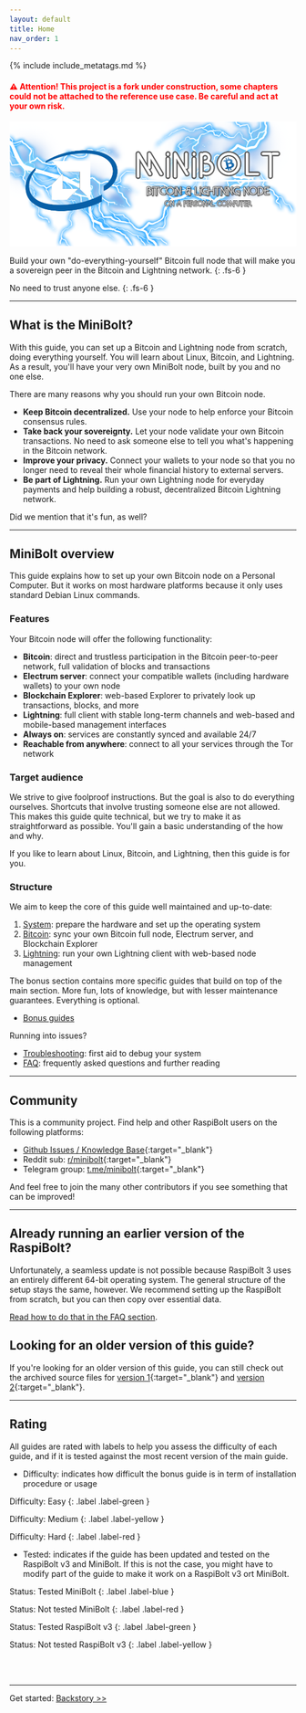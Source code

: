 ```yaml
---
layout: default
title: Home
nav_order: 1
---
```

<!-- markdownlint-disable MD014 MD022 MD025 MD033 MD040 -->
{% include include_metatags.md %}

#### <span style="color:red">⚠️ Attention! This project is a fork under construction, some chapters could not be attached to the reference use case. Be careful and act at your own risk.</span>

![MiniBolt Logo](images/minibolt-home-screen.png)

Build your own "do-everything-yourself" Bitcoin full node that will make you a sovereign peer in the Bitcoin and Lightning network.
{: .fs-6 }

No need to trust anyone else.
{: .fs-6 }

---

## What is the MiniBolt?

With this guide, you can set up a Bitcoin and Lightning node from scratch, doing everything yourself.
You will learn about Linux, Bitcoin, and Lightning.
As a result, you'll have your very own MiniBolt node, built by you and no one else.

There are many reasons why you should run your own Bitcoin node.

* **Keep Bitcoin decentralized.** Use your node to help enforce your Bitcoin consensus rules.
* **Take back your sovereignty.** Let your node validate your own Bitcoin transactions. No need to ask someone else to tell you what's happening in the Bitcoin network.
* **Improve your privacy.** Connect your wallets to your node so that you no longer need to reveal their whole financial history to external servers.
* **Be part of Lightning.** Run your own Lightning node for everyday payments and help building a robust, decentralized Bitcoin Lightning network.

Did we mention that it's fun, as well?

---

## MiniBolt overview

This guide explains how to set up your own Bitcoin node on a Personal Computer.
But it works on most hardware platforms because it only uses standard Debian Linux commands.

### Features

Your Bitcoin node will offer the following functionality:

* **Bitcoin**: direct and trustless participation in the Bitcoin peer-to-peer network, full validation of blocks and transactions
* **Electrum server**: connect your compatible wallets (including hardware wallets) to your own node
* **Blockchain Explorer**: web-based Explorer to privately look up transactions, blocks, and more
* **Lightning**: full client with stable long-term channels and web-based and mobile-based management interfaces
* **Always on**: services are constantly synced and available 24/7
* **Reachable from anywhere**: connect to all your services through the Tor network

### Target audience

We strive to give foolproof instructions.
But the goal is also to do everything ourselves.
Shortcuts that involve trusting someone else are not allowed.
This makes this guide quite technical, but we try to make it as straightforward as possible.
You'll gain a basic understanding of the how and why.

If you like to learn about Linux, Bitcoin, and Lightning, then this guide is for you.

### Structure

We aim to keep the core of this guide well maintained and up-to-date:

1. [System](guide/system/index.md): prepare the hardware and set up the operating system
1. [Bitcoin](guide/bitcoin/index.md): sync your own Bitcoin full node, Electrum server, and Blockchain Explorer
1. [Lightning](guide/lightning/index.md): run your own Lightning client with web-based node management

The bonus section contains more specific guides that build on top of the main section.
More fun, lots of knowledge, but with lesser maintenance guarantees.
Everything is optional.

* [Bonus guides](guide/bonus/index.md)

Running into issues?

* [Troubleshooting](guide/troubleshooting.md): first aid to debug your system
* [FAQ](guide/faq.md): frequently asked questions and further reading

---

## Community

This is a community project.
Find help and other RaspiBolt users on the following platforms:

* [Github Issues / Knowledge Base](){:target="_blank"}
* Reddit sub: [r/minibolt](){:target="_blank"}
* Telegram group: [t.me/minibolt](){:target="_blank"}

And feel free to join the many other contributors if you see something that can be improved!

---

## Already running an earlier version of the RaspiBolt?

Unfortunately, a seamless update is not possible because RaspiBolt 3 uses an entirely different 64-bit operating system.
The general structure of the setup stays the same, however.
We recommend setting up the RaspiBolt from scratch, but you can then copy over essential data.

[Read how to do that in the FAQ section](guide/faq.md#can-i-update-my-raspibolt-2-to-the-new-version).

## Looking for an older version of this guide?

If you're looking for an older version of this guide, you can still check out the archived source files for [version 1](https://github.com/raspibolt/raspibolt/blob/raspibolt-v1-deprecated/index.md){:target="_blank"} and [version 2](https://v2.raspibolt.org){:target="_blank"}.

---

## Rating

All guides are rated with labels to help you assess the difficulty of each guide, and if it is tested against the most recent version of the main guide.

* Difficulty: indicates how difficult the bonus guide is in term of installation procedure or usage

Difficulty: Easy
{: .label .label-green }

Difficulty: Medium
{: .label .label-yellow }

Difficulty: Hard
{: .label .label-red }

* Tested: indicates if the guide has been updated and tested on the RaspiBolt v3 and MiniBolt. If this is not the case, you might have to modify part of the guide to make it work on a RaspiBolt v3 ort MiniBolt.

Status: Tested MiniBolt
{: .label .label-blue }

Status: Not tested MiniBolt
{: .label .label-red }

Status: Tested RaspiBolt v3
{: .label .label-green }

Status: Not tested RaspiBolt v3
{: .label .label-yellow }

<br /><br />

---

Get started: [Backstory >>](guide/backstory.md)
